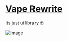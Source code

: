 
# [Vape Rewrite](https://github.com/Artifacttx/YumeHub/blob/main/Library/Example.lua)

Its just ui library 🤓

![image](https://github.com/x2Swiftz/UI-Library/assets/52291809/bd3568ba-4441-46cc-b57d-9e9a721266b7)
